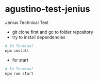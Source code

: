 # agustino-test-jenius
Jenius Technical Test

  - git clone first and go to folder repository
  - try to install dependencies 
  ```sh
  # In Terminal
  npm install
  ```
  - for start
  ```sh
  # In Terminal
  npm run start
  ```

